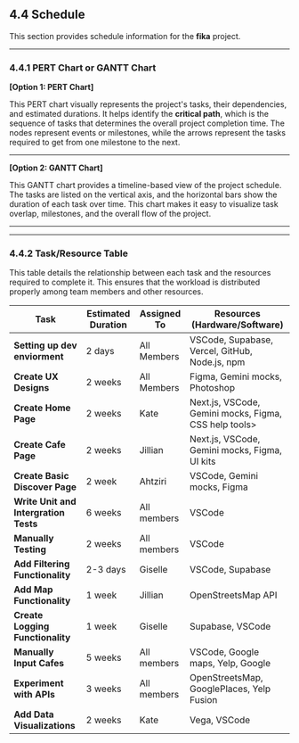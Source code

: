 ## 4.4 Schedule

This section provides schedule information for the **fika** project.

---

### 4.4.1 PERT Chart or GANTT Chart

**[Option 1: PERT Chart]**

This PERT chart visually represents the project's tasks, their dependencies, and estimated durations. It helps identify the **critical path**, which is the sequence of tasks that determines the overall project completion time. The nodes represent events or milestones, while the arrows represent the tasks required to get from one milestone to the next.

****

**[Option 2: GANTT Chart]**

This GANTT chart provides a timeline-based view of the project schedule. The tasks are listed on the vertical axis, and the horizontal bars show the duration of each task over time. This chart makes it easy to visualize task overlap, milestones, and the overall flow of the project.

****

---

### 4.4.2 Task/Resource Table

This table details the relationship between each task and the resources required to complete it. This ensures that the workload is distributed properly among team members and other resources.

| Task | Estimated Duration | Assigned To | Resources (Hardware/Software) |
|---|---|---|---|
| **Setting up dev enviorment** | 2 days | All Members | VSCode, Supabase, Vercel, GitHub, Node.js, npm |
| **Create UX Designs** | 2 weeks | All Members | Figma, Gemini mocks, Photoshop |
| **Create Home Page** | 2 weeks | Kate | Next.js, VSCode, Gemini mocks, Figma, CSS help tools> |
| **Create Cafe Page** | 2 weeks | Jillian | Next.js, VSCode, Gemini mocks, Figma, UI kits |
| **Create Basic Discover Page** | 2 week | Ahtziri | VSCode, Gemini mocks, Figma |
| **Write Unit and Intergration Tests** | 6 weeks | All members | VSCode |
| **Manually Testing** | 2 weeks | All members | VSCode |
| **Add Filtering Functionality** | 2-3 days | Giselle | VSCode, Supabase |
| **Add Map Functionality** | 1 week | Jillian | OpenStreetsMap API |
| **Create Logging Functionality** | 1 week | Giselle | Supabase, VSCode |
| **Manually Input Cafes** | 5 weeks | All members | VSCode, Google maps, Yelp, Google |
| **Experiment with APIs** | 3 weeks | All members | OpenStreetsMap, GooglePlaces, Yelp Fusion |
| **Add Data Visualizations** | 2 weeks | Kate | Vega, VSCode |
